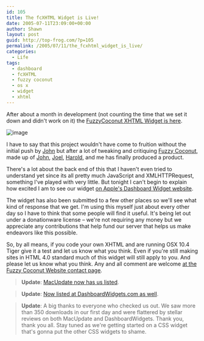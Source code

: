 ```yaml
---
id: 105
title: The fcXHTML Widget is Live!
date: 2005-07-11T23:09:00+00:00
author: Shawn
layout: post
guid: http://top-frog.com/?p=105
permalink: /2005/07/11/the_fcxhtml_widget_is_live/
categories:
  - Life
tags:
  - dashboard
  - fcXHTML
  - fuzzy coconut
  - os x
  - widget
  - xhtml
---
```

After about a month in development (not counting the time that we set it down and didn't work on it) the [FuzzyCoconut XHTML Widget is here](http://www.fuzzycoconut.com/widget/).

![image](https://top-frog.com/images/articles/fcxhtml.png)



I have to say that this project wouldn't have come to fruition without the initial push by [John](http://www.pennypacker.net) but after a lot of tweaking and critiquing [Fuzzy Coconut](http://www.fuzzycoconut.com), made up of [John](http://www.pennypacker.net), [Joel](http://www.joelschou.com), [Harold](http://www.halbie.com), and me has finally produced a product. 

There's a lot about the back end of this that I haven't even tried to understand yet since its all pretty much JavaScript and XMLHTTPRequest, something I've played with very little. But tonight I can't begin to explain how excited I am to see our widget [on Apple's Dashboard Widget website](http://www.apple.com/downloads/dashboard/developer/fcxhtmlreference.html).

The widget has also been submitted to a few other places so we'll see what kind of response that we get. I'm using this myself just about every other day so I have to think that some people will find it useful. It's being let out under a donationware license – we're not requiring any money but we appreciate any contributions that help fund our server that helps us make endeavors like this possible.

So, by all means, if you code your own XHTML and are running OSX 10.4 Tiger give it a test and let us know what you think. Even if you're still making sites in HTML 4.0 standard much of this widget will still apply to you. And please let us know what you think. Any and all comment are welcome [at the Fuzzy Coconut Website contact page](http://fuzzycoconut.com/widget/contact.php).

> **Update**: [MacUpdate now has us listed](http://www.macupdate.com/info.php/id/18782).

> **Update**: [Now listed at DashboardWidgets.com as well](http://www.dashboardwidgets.com/showcase/details.php?wid=920).

> **Update**: A big thanks to everyone who checked us out. We saw more than 350 downloads in our first day and were flattered by stellar reviews on both MacUpdate and DashboardWidgets. Thank you, thank you all. Stay tuned as we're getting started on a CSS widget that's gonna put the other CSS widgets to shame.